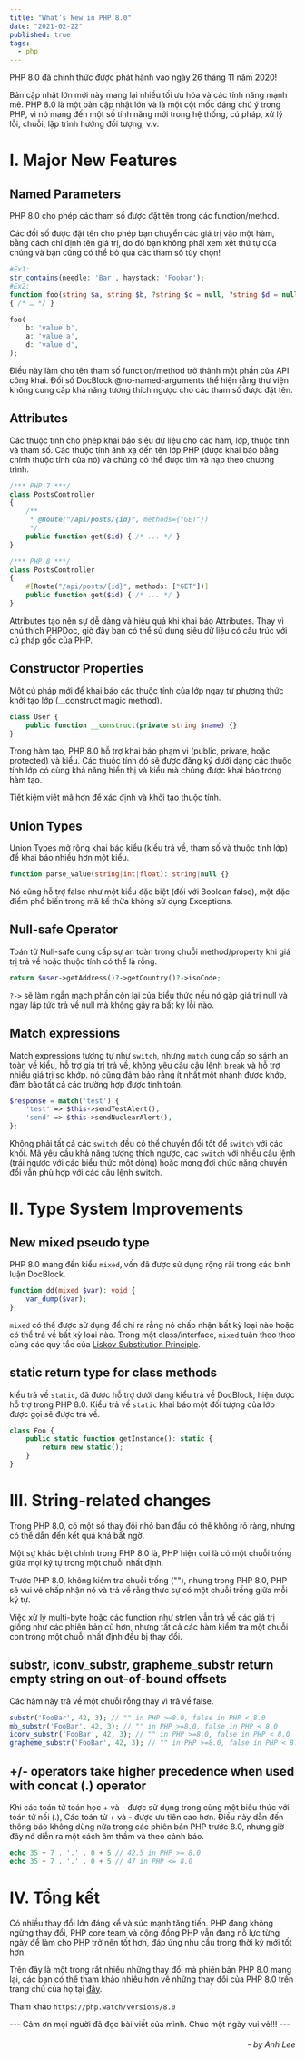 ```yaml
---
title: "What’s New in PHP 8.0"
date: "2021-02-22"
published: true
tags:
  - php
---
```


PHP 8.0 đã chính thức được phát hành vào ngày 26 tháng 11 năm 2020!

Bản cập nhật lớn mới này mang lại nhiều tối ưu hóa và các tính năng mạnh mẽ. PHP 8.0 là một bản cập nhật lớn và là một cột mốc đáng chú ý trong PHP, vì nó mang đến một số tính năng mới trong hệ thống, cú pháp, xử lý lỗi, chuỗi, lập trình hướng đối tượng, v.v.

# I. Major New Features
## Named Parameters
PHP 8.0 cho phép các tham số được đặt tên trong các function/method.

Các đối số được đặt tên cho phép bạn chuyển các giá trị vào một hàm, bằng cách chỉ định tên giá trị, do đó bạn không phải xem xét thứ tự của chúng và bạn cũng có thể bỏ qua các tham số tùy chọn!
```php
#Ex1:
str_contains(needle: 'Bar', haystack: 'Foobar');
#Ex2:
function foo(string $a, string $b, ?string $c = null, ?string $d = null) 
{ /* … */ }

foo(
    b: 'value b', 
    a: 'value a', 
    d: 'value d',
);
```
Điều này làm cho tên tham số function/method trở thành một phần của API công khai. Đối số DocBlock @no-named-arguments thể hiện rằng thư viện không cung cấp khả năng tương thích ngược cho các tham số được đặt tên.

## Attributes
Các thuộc tính cho phép khai báo siêu dữ liệu cho các hàm, lớp, thuộc tính và tham số. Các thuộc tính ánh xạ đến tên lớp PHP (được khai báo bằng chính thuộc tính của nó) và chúng có thể được tìm và nạp theo chương trình.
```php
/*** PHP 7 ***/
class PostsController
{
    /**
     * @Route("/api/posts/{id}", methods={"GET"})
     */
    public function get($id) { /* ... */ }
}

/*** PHP 8 ***/
class PostsController
{
    #[Route("/api/posts/{id}", methods: ["GET"])]
    public function get($id) { /* ... */ }
}
```
Attributes tạo nên sự dễ dàng và hiệu quả khi khai báo Attributes. Thay vì chú thích PHPDoc, giờ đây bạn có thể sử dụng siêu dữ liệu có cấu trúc với cú pháp gốc của PHP.

## Constructor Properties

Một cú pháp mới để khai báo các thuộc tính của lớp ngay từ phương thức khởi tạo lớp (__construct magic method).

```php
class User {
    public function __construct(private string $name) {}
}
```
Trong hàm tạo, PHP 8.0 hỗ trợ khai báo phạm vi (public, private, hoặc protected) và kiểu. Các thuộc tính đó sẽ được đăng ký dưới dạng các thuộc tính lớp có cùng khả năng hiển thị và kiểu mà chúng được khai báo trong hàm tạo.

Tiết kiệm viết mã hơn để xác định và khởi tạo thuộc tính.

## Union Types

Union Types mở rộng khai báo kiểu (kiểu trả về, tham số và thuộc tính lớp) để khai báo nhiều hơn một kiểu.
```php
function parse_value(string|int|float): string|null {}
```
Nó cũng hỗ trợ false như một kiểu đặc biệt (đối với Boolean false), một đặc điểm phổ biến trong mã kế thừa không sử dụng Exceptions.

## Null-safe Operator
Toán tử Null-safe cung cấp sự an toàn trong chuỗi method/property khi giá trị trả về hoặc thuộc tính có thể là rỗng.
```php
return $user->getAddress()?->getCountry()?->isoCode;
```

```?->``` sẽ làm ngắn mạch phần còn lại của biểu thức nếu nó gặp giá trị null và ngay lập tức trả về null mà không gây ra bất kỳ lỗi nào.

## Match expressions
Match expressions tương tự như ```switch```, nhưng ```match``` cung cấp so sánh an toàn về kiểu, hỗ trợ giá trị trả về, không yêu cầu câu lệnh ```break``` và hỗ trợ nhiều giá trị so khớp. nó cũng đảm bảo rằng ít nhất một nhánh được khớp, đảm bảo tất cả các trường hợp được tính toán.
```php
$response = match('test') {
    'test' => $this->sendTestAlert(),
    'send' => $this->sendNuclearAlert(),
};
```
Không phải tất cả các ```switch``` đều có thể chuyển đổi tốt để ```switch``` với các khối. Mã yêu cầu khả năng tương thích ngược, các ```switch``` với nhiều câu lệnh (trái ngược với các biểu thức một dòng) hoặc mong đợi chức năng chuyển đổi vẫn phù hợp với các câu lệnh switch.

# II. Type System Improvements
## New mixed pseudo type
PHP 8.0 mang đến kiểu ```mixed```, vốn đã được sử dụng rộng rãi trong các bình luận DocBlock.
```php
function dd(mixed $var): void {
    var_dump($var);
}
```
```mixed``` có thể được sử dụng để chỉ ra rằng nó chấp nhận bất kỳ loại nào hoặc có thể trả về bất kỳ loại nào. Trong một class/interface, ```mixed``` tuân theo theo cùng các quy tắc của [Liskov Substitution Principle](https://php.watch/articles/php-lsp).

## static return type for class methods
kiểu trả về ```static```, đã được hỗ trợ dưới dạng kiểu trả về DocBlock, hiện được hỗ trợ trong PHP 8.0. Kiểu trả về ```static``` khai báo một đối tượng của lớp được gọi sẽ được trả về.
```php
class Foo {
    public static function getInstance(): static {
        return new static();
    }
}
```
# III. String-related changes
Trong PHP 8.0, có một số thay đổi nhỏ ban đầu có thể không rõ ràng, nhưng có thể dẫn đến kết quả khá bất ngờ.

Một sự khác biệt chính trong PHP 8.0 là, PHP hiện coi là có một chuỗi trống giữa mọi ký tự trong một chuỗi nhất định.

Trước PHP 8.0, không kiểm tra chuỗi trống (""), nhưng trong PHP 8.0, PHP sẽ vui vẻ chấp nhận nó và trả về rằng thực sự có một chuỗi trống giữa mỗi ký tự.

Việc xử lý multi-byte hoặc các function như strlen vẫn trả về các giá trị giống như các phiên bản cũ hơn, nhưng tất cả các hàm kiểm tra một chuỗi con trong một chuỗi nhất định đều bị thay đổi.

## substr, iconv_substr, grapheme_substr return empty string on out-of-bound offsets
Các hàm này trả về một chuỗi rỗng thay vì trả về false.
```php
substr('FooBar', 42, 3); // "" in PHP >=8.0, false in PHP < 8.0
mb_substr('FooBar', 42, 3); // "" in PHP >=8.0, false in PHP < 8.0
iconv_substr('FooBar', 42, 3); // "" in PHP >=8.0, false in PHP < 8.0
grapheme_substr('FooBar', 42, 3); // "" in PHP >=8.0, false in PHP < 8.0
```
## +/- operators take higher precedence when used with concat (.) operator
Khi các toán tử toán học + và - được sử dụng trong cùng một biểu thức với toán tử nối (.), Các toán tử + và - được ưu tiên cao hơn. Điều này dẫn đến thông báo không dùng nữa trong các phiên bản PHP trước 8.0, nhưng giờ đây nó diễn ra một cách âm thầm và theo cảnh báo.
```php
echo 35 + 7 . '.' . 0 + 5 // 42.5 in PHP >= 8.0
echo 35 + 7 . '.' . 0 + 5 // 47 in PHP <= 8.0
```
# IV. Tổng kết
Có nhiều thay đổi lớn đáng kể và sức mạnh tăng tiến. PHP đang không ngừng thay đổi, PHP core team và cộng đồng PHP vẫn đang nỗ lực từng ngày để làm cho PHP trở nên tốt hơn, đáp ứng nhu cầu trong thời kỳ mới tốt hơn.

Trên đây là một trong rất nhiều những thay đổi mà phiên bản PHP 8.0 mang lại, các bạn có thể tham khảo nhiều hơn về những thay đổi của PHP 8.0 trên trang chủ của họ tại [đây](https://www.php.net/releases/8.0/en.php).

Tham khảo ```https://php.watch/versions/8.0```

--- Cảm ơn mọi người đã đọc bài viết của mình. Chúc một ngày vui vẻ!!! ---

######                    *<div style="text-align: right"> - by Anh Lee </div>*
